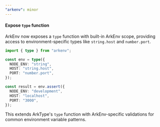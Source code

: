 ```yaml
---
"arkenv": minor
---
```


#### Expose `type` function

ArkEnv now exposes a `type` function with built-in ArkEnv scope, providing access to environment-specific types like `string.host` and `number.port`.

```ts
import { type } from "arkenv";

const env = type({
  NODE_ENV: "string",
  HOST: "string.host",
  PORT: "number.port",
});

const result = env.assert({
  NODE_ENV: "development",
  HOST: "localhost", 
  PORT: "3000",
});
```

This extends ArkType's `type` function with ArkEnv-specific validations for common environment variable patterns.

